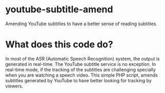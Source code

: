 # youtube-subtitle-amend
Amending YouTube subtitles to have a better sense of reading subtitles.

# What does this code do?
In most of the ASR (Automatic Speech Recognition) system, the output is generated in real-time. The YouTube subtitle service
is no exception. In real-time mode, if the tracking of the subtitles are challenging specially when you are watching a speech video.
This simple PHP script, amends subtitles generated by YouTube to have better looking for tracking by viewers.


